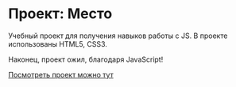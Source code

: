 # Проект: Место

Учебный проект для получения навыков работы с JS.
В проекте использованы HTML5, CSS3.

Наконец, проект ожил, благодаря JavaScript!

[Посмотреть проект можно тут](https://tema-bash.github.io/mesto-project)